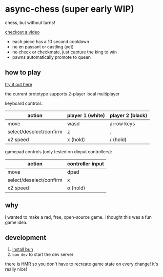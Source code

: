 # async-chess (super early WIP)

chess, but without turns!

[checkout a video](https://x.com/onsclom/status/1801763823915045197)

- each piece has a 10 second cooldown
- no en passant or castling (yet)
- no check or checkmate, just capture the king to win
- pawns automatically promote to queen

## how to play

[try it out here](https://async-chess.vercel.app/)

the current prototype supports 2-player local multiplayer

keyboard controls:

| action                  | player 1 (white) | player 2 (black) |
| ----------------------- | ---------------- | ---------------- |
| move                    | wasd             | arrow keys       |
| select/deselect/confirm | z                | .                |
| x2 speed                | x (hold)         | / (hold)         |

gamepad controls (only tested on dinput controllers):

| action                  | controller input |
| ----------------------- | ---------------- |
| move                    | dpad             |
| select/deselect/confirm | x                |
| x2 speed                | o (hold)         |

## why

i wanted to make a rad, free, open-source game. i thought this was a fun game idea.

## development

1. [install bun](https://bun.sh/docs/installation)
2. `bun dev` to start the dev server

there is HMR so you don't have to recreate game state on every change! it's really nice!
